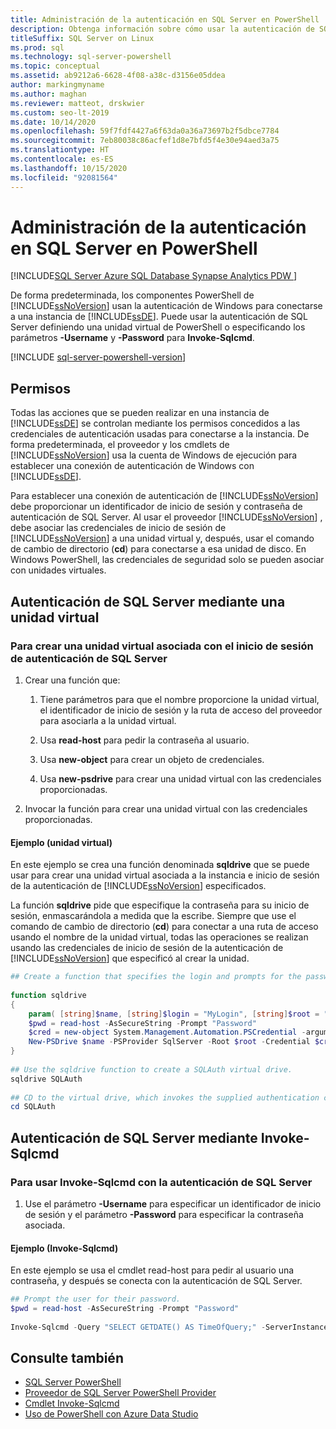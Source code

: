 ```yaml
---
title: Administración de la autenticación en SQL Server en PowerShell
description: Obtenga información sobre cómo usar la autenticación de SQL Server en lugar de la autenticación de Windows (el valor predeterminado) al conectarse a una instancia del motor de base de datos.
titleSuffix: SQL Server on Linux
ms.prod: sql
ms.technology: sql-server-powershell
ms.topic: conceptual
ms.assetid: ab9212a6-6628-4f08-a38c-d3156e05ddea
author: markingmyname
ms.author: maghan
ms.reviewer: matteot, drskwier
ms.custom: seo-lt-2019
ms.date: 10/14/2020
ms.openlocfilehash: 59f7fdf4427a6f63da0a36a73697b2f5dbce7784
ms.sourcegitcommit: 7eb80038c86acfef1d8e7bfd5f4e30e94aed3a75
ms.translationtype: HT
ms.contentlocale: es-ES
ms.lasthandoff: 10/15/2020
ms.locfileid: "92081564"
---
```

# <a name="manage-authentication-to-sql-server-in-powershell"></a>Administración de la autenticación en SQL Server en PowerShell

[!INCLUDE[SQL Server Azure SQL Database Synapse Analytics PDW ](../includes/applies-to-version/sql-asdb-asdbmi-asa-pdw.md)]

De forma predeterminada, los componentes PowerShell de [!INCLUDE[ssNoVersion](../includes/ssnoversion-md.md)] usan la autenticación de Windows para conectarse a una instancia de [!INCLUDE[ssDE](../includes/ssde-md.md)]. Puede usar la autenticación de SQL Server definiendo una unidad virtual de PowerShell o especificando los parámetros **-Username** y **-Password** para **Invoke-Sqlcmd**.

[!INCLUDE [sql-server-powershell-version](../includes/sql-server-powershell-version.md)]

## <a name="permissions"></a>Permisos

Todas las acciones que se pueden realizar en una instancia de [!INCLUDE[ssDE](../includes/ssde-md.md)] se controlan mediante los permisos concedidos a las credenciales de autenticación usadas para conectarse a la instancia. De forma predeterminada, el proveedor y los cmdlets de [!INCLUDE[ssNoVersion](../includes/ssnoversion-md.md)] usa la cuenta de Windows de ejecución para establecer una conexión de autenticación de Windows con [!INCLUDE[ssDE](../includes/ssde-md.md)].  

Para establecer una conexión de autenticación de [!INCLUDE[ssNoVersion](../includes/ssnoversion-md.md)] debe proporcionar un identificador de inicio de sesión y contraseña de autenticación de SQL Server. Al usar el proveedor [!INCLUDE[ssNoVersion](../includes/ssnoversion-md.md)] , debe asociar las credenciales de inicio de sesión de [!INCLUDE[ssNoVersion](../includes/ssnoversion-md.md)] a una unidad virtual y, después, usar el comando de cambio de directorio (**cd**) para conectarse a esa unidad de disco. En Windows PowerShell, las credenciales de seguridad solo se pueden asociar con unidades virtuales.  

## <a name="sql-server-authentication-using-a-virtual-drive"></a>Autenticación de SQL Server mediante una unidad virtual

### <a name="to-create-a-virtual-drive-associated-with-a-sql-server-authentication-login"></a>Para crear una unidad virtual asociada con el inicio de sesión de autenticación de SQL Server

1. Crear una función que:

    1. Tiene parámetros para que el nombre proporcione la unidad virtual, el identificador de inicio de sesión y la ruta de acceso del proveedor para asociarla a la unidad virtual.

    2. Usa **read-host** para pedir la contraseña al usuario.  

    3. Usa **new-object** para crear un objeto de credenciales.  

    4. Usa **new-psdrive** para crear una unidad virtual con las credenciales proporcionadas.  

2. Invocar la función para crear una unidad virtual con las credenciales proporcionadas.  

#### <a name="example-virtual-drive"></a>Ejemplo (unidad virtual)

En este ejemplo se crea una función denominada **sqldrive** que se puede usar para crear una unidad virtual asociada a la instancia e inicio de sesión de la autenticación de [!INCLUDE[ssNoVersion](../includes/ssnoversion-md.md)] especificados.  
  
 La función **sqldrive** pide que especifique la contraseña para su inicio de sesión, enmascarándola a medida que la escribe. Siempre que use el comando de cambio de directorio (**cd**) para conectar a una ruta de acceso usando el nombre de la unidad virtual, todas las operaciones se realizan usando las credenciales de inicio de sesión de la autenticación de [!INCLUDE[ssNoVersion](../includes/ssnoversion-md.md)] que especificó al crear la unidad.  
  
```powershell
## Create a function that specifies the login and prompts for the password.  
  
function sqldrive  
{  
    param( [string]$name, [string]$login = "MyLogin", [string]$root = "SQLSERVER:\SQL\MyComputer\MyInstance" )  
    $pwd = read-host -AsSecureString -Prompt "Password"  
    $cred = new-object System.Management.Automation.PSCredential -argumentlist $login,$pwd  
    New-PSDrive $name -PSProvider SqlServer -Root $root -Credential $cred -Scope 1  
}  
  
## Use the sqldrive function to create a SQLAuth virtual drive.  
sqldrive SQLAuth  
  
## CD to the virtual drive, which invokes the supplied authentication credentials.  
cd SQLAuth  
```

## <a name="sql-server-authentication-using-invoke-sqlcmd"></a>Autenticación de SQL Server mediante Invoke-Sqlcmd

### <a name="to-use-invoke-sqlcmd-with-sql-server-authentication"></a>Para usar Invoke-Sqlcmd con la autenticación de SQL Server

1. Use el parámetro **-Username** para especificar un identificador de inicio de sesión y el parámetro **-Password** para especificar la contraseña asociada.  

#### <a name="example-invoke-sqlcmd"></a>Ejemplo (Invoke-Sqlcmd)

En este ejemplo se usa el cmdlet read-host para pedir al usuario una contraseña, y después se conecta con la autenticación de SQL Server.  

```powershell
## Prompt the user for their password.  
$pwd = read-host -AsSecureString -Prompt "Password"  
  
Invoke-Sqlcmd -Query "SELECT GETDATE() AS TimeOfQuery;" -ServerInstance "MyComputer\MyInstance" -Username "MyLogin" -Password $pwd  
```

## <a name="see-also"></a>Consulte también

- [SQL Server PowerShell](sql-server-powershell.md)
- [Proveedor de SQL Server PowerShell Provider](sql-server-powershell-provider.md)
- [Cmdlet Invoke-Sqlcmd](/powershell/module/sqlserver/invoke-sqlcmd)
- [Uso de PowerShell con Azure Data Studio](../azure-data-studio/extensions/powershell-extension.md)
